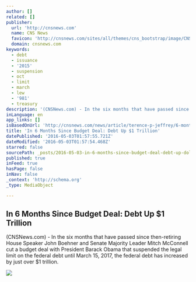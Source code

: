 ```yaml
---
author: []
related: []
publisher:
  url: 'http://cnsnews.com'
  name: CNS News
  favicon: 'http://cnsnews.com/sites/all/themes/cns_bootstrap/image/CNSNewsFavicon.png'
  domain: cnsnews.com
keywords:
  - debt
  - issuance
  - '2015'
  - suspension
  - oct
  - limit
  - march
  - lew
  - '981'
  - treasury
description: '(CNSNews.com) - In the six months that have passed since then-retiring House Speaker John Boehner and Senate Majority Leader Mitch McConnell cut a budget deal with President Barack Obama that suspended the legal limit on the federal debt until March 15, 2017, the federal debt has increased by just over $1 trillion.'
inLanguage: en
app_links: []
isBasedOnUrl: 'http://cnsnews.com/news/article/terence-p-jeffrey/6-months-budget-deal-debt-more-1-trillion'
title: 'In 6 Months Since Budget Deal: Debt Up $1 Trillion'
datePublished: '2016-05-03T01:57:55.721Z'
dateModified: '2016-05-03T01:57:54.468Z'
starred: false
sourcePath: _posts/2016-05-03-in-6-months-since-budget-deal-debt-up-dollar1-trillion.md
published: true
inFeed: true
hasPage: false
inNav: false
_context: 'http://schema.org'
_type: MediaObject

---
```

<article style=""><h1>In 6 Months Since Budget Deal: Debt Up $1 Trillion</h1><p>(CNSNews.com) - In the six months that have passed since then-retiring House Speaker John Boehner and Senate Majority Leader Mitch McConnell cut a budget deal with President Barack Obama that suspended the legal limit on the federal debt until March 15, 2017, the federal debt has increased by just over $1 trillion.</p><img src="http://cdn.cnsnews.com/obama-budget_act-ap_photo-andrew_harnik-3.jpg" /></article>